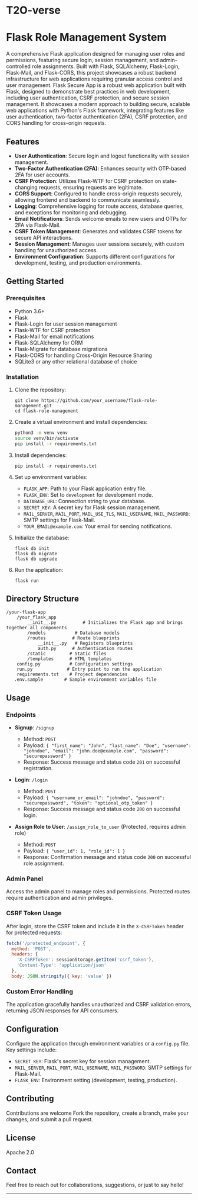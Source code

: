 # T2O-verse

# Flask Role Management System

A comprehensive Flask application designed for managing user roles and permissions, featuring secure login, session management, and admin-controlled role assignments. Built with Flask, SQLAlchemy, Flask-Login, Flask-Mail, and Flask-CORS, this project showcases a robust backend infrastructure for web applications requiring granular access control and user management. Flask Secure App is a robust web application built with Flask, designed to demonstrate best practices in web development, including user authentication, CSRF protection, and secure session management. It showcases a modern approach to building secure, scalable web applications with Python's Flask framework, integrating features like user authentication, two-factor authentication (2FA), CSRF protection, and CORS handling for cross-origin requests.

## Features

- **User Authentication**: Secure login and logout functionality with session management.
- **Two-Factor Authentication (2FA)**: Enhances security with OTP-based 2FA for user accounts.
- **CSRF Protection**: Utilizes Flask-WTF for CSRF protection on state-changing requests, ensuring requests are legitimate.
- **CORS Support**: Configured to handle cross-origin requests securely, allowing frontend and backend to communicate seamlessly.
- **Logging**: Comprehensive logging for route access, database queries, and exceptions for monitoring and debugging.
- **Email Notifications**: Sends welcome emails to new users and OTPs for 2FA via Flask-Mail.
- **CSRF Token Management**: Generates and validates CSRF tokens for secure API interactions.
- **Session Management**: Manages user sessions securely, with custom handling for unauthorized access.
- **Environment Configuration**: Supports different configurations for development, testing, and production environments.

## Getting Started

### Prerequisites

- Python 3.6+
- Flask
- Flask-Login for user session management
- Flask-WTF for CSRF protection
- Flask-Mail for email notifications
- Flask-SQLAlchemy for ORM
- Flask-Migrate for database migrations
- Flask-CORS for handling Cross-Origin Resource Sharing
- SQLite3 or any other relational database of choice
  
### Installation

1. Clone the repository:
   ```
   git clone https://github.com/your_username/flask-role-management.git
   cd flask-role-management
   ```

2. Create a virtual environment and install dependencies:
   ```bash
   python3 -m venv venv
   source venv/bin/activate
   pip install -r requirements.txt
   ```

3. Install dependencies:
   ```
   pip install -r requirements.txt
   ```

4. Set up environment variables:
   - `FLASK_APP`: Path to your Flask application entry file.
   - `FLASK_ENV`: Set to `development` for development mode.
   - `DATABASE_URL`: Connection string to your database.
   - `SECRET_KEY`: A secret key for Flask session management.
   - `MAIL_SERVER`, `MAIL_PORT`, `MAIL_USE_TLS`, `MAIL_USERNAME`, `MAIL_PASSWORD`: SMTP settings for Flask-Mail.
   - `YOUR_EMAIL@example.com`: Your email for sending notifications.

5. Initialize the database:
   ```
   flask db init
   flask db migrate
   flask db upgrade
   ```

6. Run the application:
   ```
   flask run
   ```

## Directory Structure

```
/your-flask-app
    /your_flask_app
        __init__.py          # Initializes the Flask app and brings together all components
        /models           # Database models
        /routes          # Route blueprints
            __init__.py   # Registers blueprints
            auth.py      # Authentication routes
        /static         # Static files
        /templates      # HTML templates
    config.py           # Configuration settings
    run.py             # Entry point to run the application
    requirements.txt    # Project dependencies
   .env.sample        # Sample environment variables file
```

## Usage

### Endpoints

- **Signup**: `/signup`
  - Method: `POST`
  - Payload: `{ "first_name": "John", "last_name": "Doe", "username": "johndoe", "email": "john.doe@example.com", "password": "securepassword" }`
  - Response: Success message and status code `201` on successful registration.

- **Login**: `/login`
  - Method: `POST`
  - Payload: `{ "username_or_email": "johndoe", "password": "securepassword", "token": "optional_otp_token" }`
  - Response: Success message and status code `200` on successful login.

- **Assign Role to User**: `/assign_role_to_user` (Protected, requires admin role)
  - Method: `POST`
  - Payload: `{ "user_id": 1, "role_id": 1 }`
  - Response: Confirmation message and status code `200` on successful role assignment.

### Admin Panel

Access the admin panel to manage roles and permissions. Protected routes require authentication and admin privileges.

### CSRF Token Usage

After login, store the CSRF token and include it in the `X-CSRFToken` header for protected requests:

```javascript
fetch('/protected_endpoint', {
  method: 'POST',
  headers: {
    'X-CSRFToken': sessionStorage.getItem('csrf_token'),
    'Content-Type': 'application/json'
  },
  body: JSON.stringify({ key: 'value' })
```

### Custom Error Handling

The application gracefully handles unauthorized and CSRF validation errors, returning JSON responses for API consumers.

## Configuration

Configure the application through environment variables or a `config.py` file. Key settings include:

- `SECRET_KEY`: Flask's secret key for session management.
- `MAIL_SERVER`, `MAIL_PORT`, `MAIL_USERNAME`, `MAIL_PASSWORD`: SMTP settings for Flask-Mail.
- `FLASK_ENV`: Environment setting (development, testing, production).

## Contributing

Contributions are welcome Fork the repository, create a branch, make your changes, and submit a pull request.

## License

Apache 2.0

## Contact

Feel free to reach out for collaborations, suggestions, or just to say hello!

---
